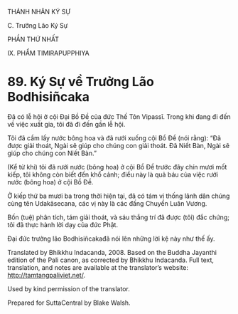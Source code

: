 THÁNH NHÂN KÝ SỰ

C. Trưởng Lão Ký Sự

PHẦN THỨ NHẤT

IX. PHẨM TIMIRAPUPPHIYA

# 89\. Ký Sự về Trưởng Lão Bodhisiñcaka

Đã có lễ hội ở cội Đại Bồ Đề của đức Thế Tôn Vipassī. Trong khi đang đi đến về việc xuất gia, tôi đã đi đến gần lễ hội.

Tôi đã cầm lấy nước bông hoa và đã rưới xuống cội Bồ Đề (nói rằng): “Đã được giải thoát, Ngài sẽ giúp cho chúng con giải thoát. Đã Niết Bàn, Ngài sẽ giúp cho chúng con Niết Bàn.”

(Kể từ khi) tôi đã rưới nước (bông hoa) ở cội Bồ Đề trước đây chín mươi mốt kiếp, tôi không còn biết đến khổ cảnh; điều này là quả báu của việc rưới nước (bông hoa) ở cội Bồ Đề.

Ở kiếp thứ ba mươi ba trong thời hiện tại, đã có tám vị thống lãnh dân chúng cùng tên Udakāsecana, các vị này là các đấng Chuyển Luân Vương.

Bốn (tuệ) phân tích, tám giải thoát, và sáu thắng trí đã được (tôi) đắc chứng; tôi đã thực hành lời dạy của đức Phật.

Đại đức trưởng lão Bodhisiñcakađã nói lên những lời kệ này như thế ấy.

Translated by Bhikkhu Indacanda, 2008. Based on the Buddha Jayanthi edition of the Pali canon, as corrected by Bhikkhu Indacanda. Full text, translation, and notes are available at the translator’s website: http://tamtangpaliviet.net/.

Used by kind permission of the translator.

Prepared for SuttaCentral by Blake Walsh.
